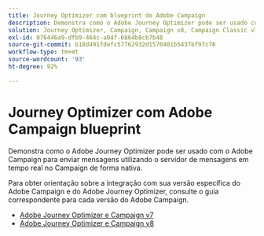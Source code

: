 ```yaml
---
title: Journey Optimizer com blueprint do Adobe Campaign
description: Demonstra como o Adobe Journey Optimizer pode ser usado com o Adobe Campaign para enviar mensagens utilizando o servidor de mensagens em tempo real no Campaign de forma nativa
solution: Journey Optimizer, Campaign, Campaign v8, Campaign Classic v7, Campaign Standard
exl-id: 076446a9-dfb9-464c-a04f-6864b8cb7b48
source-git-commit: b18d491fdefc57762932d1570401b5437bf97c76
workflow-type: tm+mt
source-wordcount: '93'
ht-degree: 92%

---
```


# Journey Optimizer com Adobe Campaign   blueprint

Demonstra como o Adobe Journey Optimizer pode ser usado com o Adobe Campaign para enviar mensagens utilizando o servidor de mensagens em tempo real no Campaign de forma nativa.

Para obter orientação sobre a integração com sua versão específica do Adobe Campaign e do Adobe Journey Optimizer, consulte o guia correspondente para cada versão do Adobe Campaign.

* [Adobe Journey Optimizer e Campaign v7](ajo-and-campaign-v7.md)
* [Adobe Journey Optimizer e Campaign v8](ajo-and-campaign-v8.md)